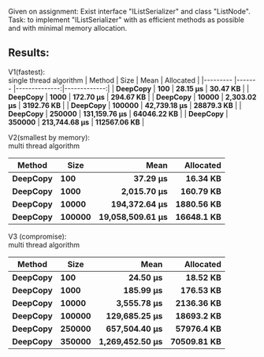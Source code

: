 Given on assignment: Exist interface "IListSerializer" and class "ListNode".<br>
Task: to implement "IListSerializer" with as efficient methods as possible and with minimal memory allocation.

## Results:
V1(fastest):<br>
single thread algorithm
|   Method |   Size |          Mean |    Allocated |
|--------- |------- |--------------:|-------------:|
| **DeepCopy** |    **100** |      **28.15 μs** |     **30.47 KB** |
| **DeepCopy** |   **1000** |     **172.70 μs** |    **294.67 KB** |
| **DeepCopy** |  **10000** |   **2,303.02 μs** |   **3192.76 KB** |
| **DeepCopy** | **100000** |  **42,739.18 μs** |   **28879.3 KB** |
| **DeepCopy** | **250000** | **131,159.76 μs** |  **64046.22 KB** |
| **DeepCopy** | **350000** | **213,744.68 μs** | **112567.06 KB** |

V2(smallest by memory):<br>
multi thread algorithm

|   Method |   Size |             Mean |  Allocated |
|--------- |------- |-----------------:|-----------:|
| **DeepCopy** |    **100** |         **37.29 μs** |   **16.34 KB** |
| **DeepCopy** |   **1000** |      **2,015.70 μs** |  **160.79 KB** |
| **DeepCopy** |  **10000** |    **194,372.64 μs** | **1880.56 KB** |
| **DeepCopy** | **100000** | **19,058,509.61 μs** | **16648.1 KB** |

V3 (compromise):<br>
multi thread algorithm

|   Method |   Size |            Mean |   Allocated |
|--------- |------- |----------------:|------------:|
| **DeepCopy** |    **100** |        **24.50 μs** |    **18.52 KB** |
| **DeepCopy** |   **1000** |       **185.99 μs** |   **176.53 KB** |
| **DeepCopy** |  **10000** |     **3,555.78 μs** |  **2136.36 KB** |
| **DeepCopy** | **100000** |   **129,685.25 μs** |  **18693.2 KB** |
| **DeepCopy** | **250000** |   **657,504.40 μs** |  **57976.4 KB** |
| **DeepCopy** | **350000** | **1,269,452.50 μs** | **70509.81 KB** |
